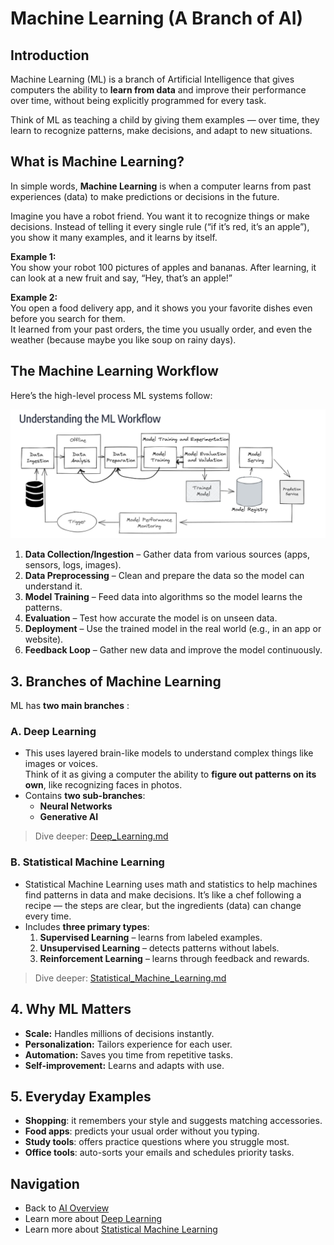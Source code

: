 
# Machine Learning (A Branch of AI)

## Introduction
Machine Learning (ML) is a branch of Artificial Intelligence that gives computers the ability to **learn from data** and improve their performance over time, without being explicitly programmed for every task.

Think of ML as teaching a child by giving them examples — over time, they learn to recognize patterns, make decisions, and adapt to new situations.



## What is Machine Learning?
In simple words, **Machine Learning** is when a computer learns from past experiences (data) to make predictions or decisions in the future.

Imagine you have a robot friend. You want it to recognize things or make decisions. Instead of telling it every single rule (“if it’s red, it’s an apple”), you show it many examples, and it learns by itself.

**Example 1:**   
You show your robot 100 pictures of apples and bananas. After learning, it can look at a new fruit and say, “Hey, that’s an apple!”

**Example 2:**  
You open a food delivery app, and it shows you your favorite dishes even before you search for them.  
It learned from your past orders, the time you usually order, and even the weather (because maybe you like soup on rainy days).



## The Machine Learning Workflow
Here’s the high-level process ML systems follow:

![Machine Learning Process](/Screenshot%202025-08-10%20at%2002.04.26.png)

1. **Data Collection/Ingestion** – Gather data from various sources (apps, sensors, logs, images).  
2. **Data Preprocessing** – Clean and prepare the data so the model can understand it.  
3. **Model Training** – Feed data into algorithms so the model learns the patterns.  
4. **Evaluation** – Test how accurate the model is on unseen data.  
5. **Deployment** – Use the trained model in the real world (e.g., in an app or website).  
6. **Feedback Loop** – Gather new data and improve the model continuously.


## 3. Branches of Machine Learning
ML has **two main branches** :

###  A. Deep Learning  
- This uses layered brain-like models to understand complex things like images or voices.  
Think of it as giving a computer the ability to **figure out patterns on its own**, like recognizing faces in photos.    
- Contains **two sub-branches**:  
  - **Neural Networks**  
  - **Generative AI**  
> Dive deeper: [Deep_Learning.md](/AI-Basics/Machine_Learning/Deep_Learning/Deep_Learning.md)

###  B. Statistical Machine Learning  
- Statistical Machine Learning uses math and statistics to help machines find patterns in data and make decisions. It’s like a chef following a recipe — the steps are clear, but the ingredients (data) can change every time. 
- Includes **three primary types**:  
  1. **Supervised Learning** – learns from labeled examples.  
  2. **Unsupervised Learning** – detects patterns without labels.  
  3. **Reinforcement Learning** – learns through feedback and rewards.

> Dive deeper: [Statistical_Machine_Learning.md](/AI-Basics/Machine_Learning/Statistical_Machine_Learning.md)



## 4. Why ML Matters
- **Scale:** Handles millions of decisions instantly.  
- **Personalization:** Tailors experience for each user.  
- **Automation:** Saves you time from repetitive tasks.  
- **Self-improvement:** Learns and adapts with use.


## 5. Everyday Examples
- **Shopping**: it remembers your style and suggests matching accessories.  
- **Food apps**: predicts your usual order without you typing.  
- **Study tools**: offers practice questions where you struggle most.  
- **Office tools**: auto-sorts your emails and schedules priority tasks.


## Navigation
- Back to [AI Overview](../README.md)
- Learn more about [Deep Learning](./Deep-Learning/Deep_Learning.md)
- Learn more about [Statistical Machine Learning](./Statistical_Machine_Learning.md)